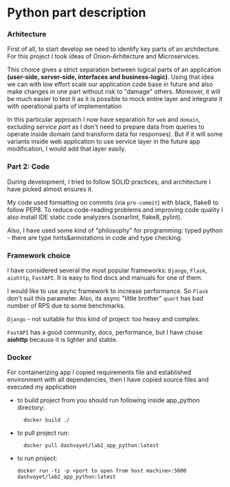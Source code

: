 # Python part description

### Arhitecture

First of all, to start develop we need to identify key parts of an architecture. 
For this project I took ideas of Onion-Arhitecture and Microservices. 

This choice gives a strict separation between logical parts of an application 
**(user-side, server-side, interfaces and business-logic)**. 
Using that idea we can with low effort scale our application code base in future and 
also make changes in one part without risk to "damage" others. 
Moreover, it will be much easier to test it as it is possible to mock entire layer and integrate it with operational parts of implementation

In this particular approach I now have separation for `web` and `domain`, 
excluding _service part_ as I don't need to prepare data from queries to operate inside domain (and transform data for responses). 
But if it will some variants inside web application to use service layer in the future app modification, I would add that layer easily.


### Part 2: Code
During development, I tried to follow SOLID practices, and architecture I have picked almost ensures it.

My code used formatting on commits (via `pre-commit`) with black, flake8 to follow PEP8. 
To reduce code-reading problems and improving code quality I also install IDE static code analyzers (sonarlint, flake8, pylint).

Also, I have used some kind of "philosophy" for programming: typed python - 
there are type hints&annotations in code and type checking.



### Framework choice
I have considered several the most popular frameworks: `Django`, `Flask`, `aiohttp`, `FastAPI`. It is easy to find docs and manuals for one of them.

I would like to use async framework to increase performance. So `Flask` don't suit this parameter. 
Also, its async "little brother" `quart` has bad number of RPS due to some benchmarks.

`Django` - not suitable for this kind of project: too heavy and complex.

`FastAPI` has a good community, docs, performance, but I have chose **aiohttp** because it is lighter and stable.

### Docker

For containerizing app I copied requirements file and established environment with all dependencies, then I have copied source files and executed my application
- to build project from you should run following inside app_python directory:
        
        docker build ./

- to pull project run:

        docker pull dashvayet/lab2_app_python:latest

- to run project:
  
      docker run -ti -p <port to open from host machine>:5000 dashvayet/lab2_app_python:latest


